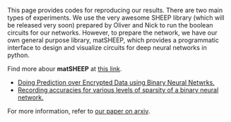 This page provides codes for reproducing our results. There are two main types of experiments. We use the very awesome SHEEP library (which will be released very soon) prepared by Oliver and Nick to run the boolean circuits for our networks. However, to prepare the network, we have our own general purpose library, matSHEEP, which provides a programmatic interface to design and visualize circuits for deep neural networks in python.

Find more abour **matSHEEP** at [this link](https://amartya18x.github.io/matSHEEP).

* [Doing Prediction over Encrypted Data using Binary Neural Netwrks.](https://amartya18x.github.io/tapas/private_predictions) 
* [Recording accuracies for various levels of sparsity of a binary neural network.](https://amartya18x.github.io/tapas/bnn) 

For more information, refer to [our paper on arxiv](https://arxiv.org/abs/1806.03461).